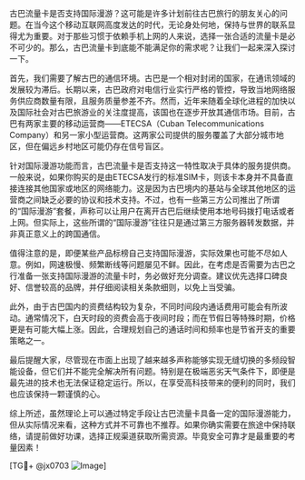 古巴流量卡是否支持国际漫游？这可能是许多计划前往古巴旅行的朋友关心的问题。在当今这个移动互联网高度发达的时代，无论身处何地，保持与世界的联系显得尤为重要。对于那些习惯于依赖手机上网的人来说，选择一张合适的流量卡是必不可少的。那么，古巴流量卡到底能不能满足你的需求呢？让我们一起来深入探讨一下。

首先，我们需要了解古巴的通信环境。古巴是一个相对封闭的国家，在通讯领域的发展较为滞后。长期以来，古巴政府对电信行业实行严格的管控，导致当地网络服务供应商数量有限，且服务质量参差不齐。然而，近年来随着全球化进程的加快以及国际社会对古巴旅游业的关注度提高，该国也在逐步开放其通信市场。目前，古巴有两家主要的移动运营商——ETECSA（Cuban Telecommunications Company）和另一家小型运营商。这两家公司提供的服务覆盖了大部分城市地区，但在偏远乡村地区可能仍存在信号盲区。

针对国际漫游功能而言，古巴流量卡是否支持这一特性取决于具体的服务提供商。一般来说，如果你购买的是由ETECSA发行的标准SIM卡，则该卡本身并不具备直接连接其他国家或地区的网络能力。这是因为古巴境内的基站与全球其他地区的运营商之间缺乏必要的协议和技术支持。不过，也有一些第三方公司推出了所谓的“国际漫游”套餐，声称可以让用户在离开古巴后继续使用本地号码拨打电话或者上网。但实际上，这些所谓的“国际漫游”往往只是通过第三方服务器转发数据，并非真正意义上的跨国通信。

值得注意的是，即便某些产品标榜自己支持国际漫游，实际效果也可能不尽如人意。例如，网速极慢、频繁断线等问题屡见不鲜。因此，在考虑是否需要为古巴之行准备一张支持国际漫游的流量卡时，务必做好充分调查。建议优先选择口碑良好、信誉较高的品牌，并仔细阅读相关条款细则，以免上当受骗。

此外，由于古巴国内的资费结构较为复杂，不同时间段内通话费用可能会有所波动。通常情况下，白天时段的资费会高于夜间时段；而在节假日等特殊时期，价格更是有可能大幅上涨。因此，合理规划自己的通话时间和频率也是节省开支的重要策略之一。

最后提醒大家，尽管现在市面上出现了越来越多声称能够实现无缝切换的多频段智能设备，但它们并不能完全解决所有问题。特别是在极端恶劣天气条件下，即便是最先进的技术也无法保证稳定运行。所以，在享受高科技带来的便利的同时，我们也应该保持一颗谨慎的心。

综上所述，虽然理论上可以通过特定手段让古巴流量卡具备一定的国际漫游能力，但从实际情况来看，这种方式并不可靠也不推荐。如果你确实需要在旅途中保持联络，请提前做好功课，选择正规渠道获取所需资源。毕竟安全可靠才是最重要的考量因素！

[TG💪+ @jx0703 ![Image](https://github.com/user-attachments/assets/dbca1d08-cadb-493c-b0ec-ad6f7a83f270)]
